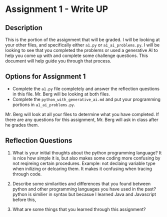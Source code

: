 # Assignment 1 - Write UP

## Description
This is the portion of the assignment that will be graded.  I will be looking at your other files, and specifically either `a1.py` or `a1_ai_problems.py`.  I will be looking to see that you completed the problems or used a generative AI to help you come up with and complete some challenge questions.  This document will help guide you through that process.

## Options for Assignment 1
- Complete the `a1.py` file completely and answer the reflection questions in this file.  Mr. Berg will be looking at both files.
- Complete the `python_with_generative_ai.md` and put your programming portions in `a1_ai_problems.py`.

Mr. Berg will look at all your files to determine what you have completed.  If there are any questions for this assignment, Mr. Berg will ask in class after he grades them.


## Reflection Questions

1. What is your initial thoughts about the python programming language?
It is nice how simple it is, but also makes some coding more confusing by not reqireing certain procedures. Example: not declaing variable type when inilizing or delcaring them. It makes it ocnfusing when tracing through code.


2. Describe some similarities and differences that you found between python and other programming languages you have used in the past?
python is similier in syntax but becasue I learned Java and Javascript before this, 



3. What are some things that you learned through this assignment?